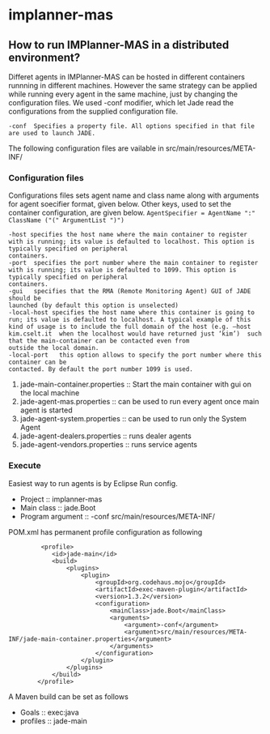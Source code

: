 # implanner-mas
## How to run IMPlanner-MAS in a distributed environment?
Differet agents in IMPlanner-MAS can be hosted in different containers runnning in different machines. 
However the same strategy can be applied while running every agent in the same machine, just by changing the configuration files.
We used -conf modifier, which let Jade read the configurations from the supplied configuration file.

`-conf  Specifies a property file. All options specified in that file are used to launch
JADE.`

The following configuration files are vailable in src/main/resources/META-INF/
### Configuration files
Configurations files sets agent name and class name along with arguments for agent soecifier format, given below. Other keys, used to set the container configuration, are given below.
`AgentSpecifier = AgentName ":" ClassName ("(" ArgumentList ")")`
```
-host specifies the host name where the main container to register with is running; its value is defaulted to localhost. This option is typically specified on peripheral
containers.     
-port  specifies the port number where the main container to register with is running; its value is defaulted to 1099. This option is typically specified on peripheral
containers. 
-gui   specifies that the RMA (Remote Monitoring Agent) GUI of JADE should be
launched (by default this option is unselected)   
-local-host specifies the host name where this container is going to run; its value is defaulted to localhost. A typical example of this kind of usage is to include the full domain of the host (e.g. –host kim.cselt.it  when the localhost would have returned just ‘kim’)  such that the main-container can be contacted even from
outside the local domain.     
-local-port   this option allows to specify the port number where this container can be
contacted. By default the port number 1099 is used.   
```
1. jade-main-container.properties :: Start the main container with gui on the local machine
2. jade-agent-mas.properties :: can be used to run every agent once main agent is started
3. jade-agent-system.properties :: can be used to run only the System Agent
4. jade-agent-dealers.properties :: runs dealer agents
5. jade-agent-vendors.properties :: runs service agents

### Execute
Easiest way to run agents is by Eclipse Run config. 
* Project :: implanner-mas
* Main class :: jade.Boot
* Program argument :: -conf src/main/resources/META-INF/<property file>

POM.xml has permanent profile configuration as following
```
         <profile>
            <id>jade-main</id>
            <build>
                <plugins>
                    <plugin>
                        <groupId>org.codehaus.mojo</groupId>
                        <artifactId>exec-maven-plugin</artifactId>
                        <version>1.3.2</version>
                        <configuration>
                            <mainClass>jade.Boot</mainClass>
                            <arguments>
                                <argument>-conf</argument>
                                <argument>src/main/resources/META-INF/jade-main-container.properties</argument>
                            </arguments>
                        </configuration>
                    </plugin>
                </plugins>
            </build>
        </profile>
```
A Maven build can be set as follows
* Goals :: exec:java
* profiles :: jade-main

